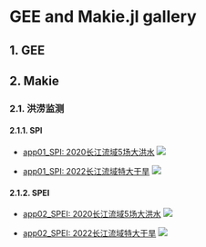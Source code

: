 <h1>GEE and Makie.jl gallery</h1>

## 1. GEE


## 2. Makie

### 2.1. 洪涝监测

#### 2.1.1. SPI

- [app01_SPI: 2020长江流域5场大洪水](app/Makie_ChinaFlood_2020.qmd)
  ![](./images/ChinaFlood_2020_SPI%204×8-days.png)

- [app01_SPI: 2022长江流域特大干旱](app/Makie_ChinaFlood_2020.qmd)
  ![](./images/ChinaDrought_2022_SPI%204×8-days.png)

#### 2.1.2. SPEI

- [app02_SPEI: 2020长江流域5场大洪水](app/Makie_ChinaFlood_2020.qmd)
  ![](./images/ChinaFlood_2020_SPEI%204×8-days.png)

- [app02_SPEI: 2022长江流域特大干旱](app/Makie_ChinaFlood_2020.qmd)
  ![](./images/ChinaDrought_2022_SPEI%204×8-days.png)
